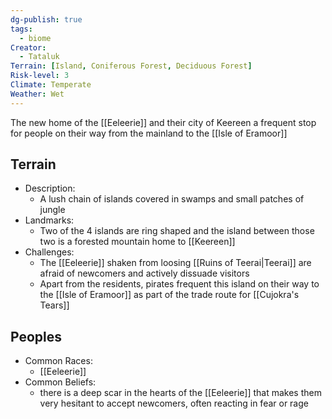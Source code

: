 ```yaml
---
dg-publish: true
tags:
  - biome
Creator:
  - Tataluk
Terrain: [Island, Coniferous Forest, Deciduous Forest]
Risk-level: 3
Climate: Temperate
Weather: Wet
---
```


The new home of the [[Eeleerie]] and their city of Keereen
a frequent stop for people on their way from the mainland to the [[Isle of Eramoor]]
## Terrain
- Description:
	-  A lush chain of islands covered in swamps and small patches of jungle
- Landmarks:
	- Two of the 4 islands are ring shaped and the island between those two is a forested mountain home to [[Keereen]]
- Challenges:
	- The [[Eeleerie]] shaken from loosing [[Ruins of Teerai|Teerai]] are afraid of newcomers and actively dissuade visitors
	- Apart from the residents, pirates frequent this island on their way to the [[Isle of Eramoor]] as part of the trade route for [[Cujokra's Tears]]
##  Peoples
- Common Races:
	- [[Eeleerie]]
- Common Beliefs:
	- there is a deep scar in the hearts of the [[Eeleerie]] that makes them very hesitant to accept newcomers, often reacting in fear or rage